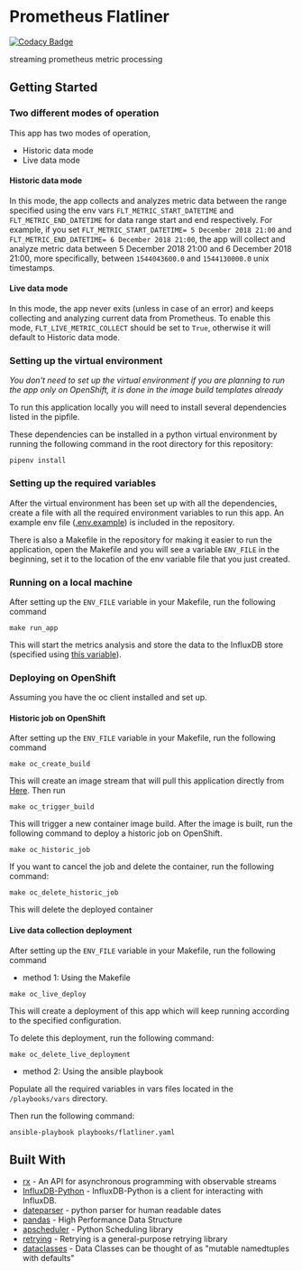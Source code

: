 # Prometheus Flatliner

[![Codacy Badge](https://api.codacy.com/project/badge/Grade/1b26f3bfc4844c61bbc6e3ccbc61c8b2)](https://app.codacy.com/app/AICoE/prometheus-flatliner?utm_source=github.com&utm_medium=referral&utm_content=AICoE/prometheus-flatliner&utm_campaign=Badge_Grade_Settings)

streaming prometheus metric processing

## Getting Started
### Two different modes of operation
This app has two modes of operation,
* Historic data mode
* Live data mode
#### Historic data mode
In this mode, the app collects and analyzes metric data between the range specified using the env vars `FLT_METRIC_START_DATETIME` and `FLT_METRIC_END_DATETIME` for data range start and end respectively.
For example, if you set `FLT_METRIC_START_DATETIME= 5 December 2018 21:00` and `FLT_METRIC_END_DATETIME= 6 December 2018 21:00`, the app will collect and analyze metric data between 5 December 2018 21:00 and 6 December 2018 21:00, more specifically, between `1544043600.0` and `1544130000.0` unix timestamps.
#### Live data mode
In this mode, the app never exits (unless in case of an error) and keeps collecting and analyzing current data from Prometheus.
To enable this mode, `FLT_LIVE_METRIC_COLLECT` should be set to `True`, otherwise it will default to Historic data mode.


### Setting up the virtual environment

*You don't need to set up the virtual environment if you are planning to run the app only on OpenShift, it is done in the image build templates already*

To run this application locally you will need to install several dependencies listed in the pipfile.

These dependencies can be installed in a python virtual environment by running the following command in the root directory for this repository:
```
pipenv install
```

### Setting up the required variables

After the virtual environment has been set up with all the dependencies, create a file with all the required environment variables to run this app. An example env file ([.env.example](https://github.com/AICoE/prometheus-flatliner/blob/master/.env.example)) is included in the repository.

There is also a Makefile in the repository for making it easier to run the application,
open the Makefile and you will see a variable `ENV_FILE` in the beginning, set it to the location of the env variable file that you just created.

### Running on a local machine

After setting up the `ENV_FILE` variable in your Makefile, run the following command

```
make run_app
```
This will start the metrics analysis and store the data to the InfluxDB store (specified using [this variable](https://github.com/AICoE/prometheus-flatliner/blob/master/.env.example#L8)).

### Deploying on OpenShift
Assuming you have the oc client installed and set up.
#### Historic job on OpenShift
After setting up the `ENV_FILE` variable in your Makefile, run the following command

```
make oc_create_build
```
This will create an image stream that will pull this application directly from [Here](https://github.com/AICoE/prometheus-flatliner.git).
Then run
```
make oc_trigger_build
```
This will trigger a new container image build. After the image is built, run the following command to deploy a historic job on OpenShift.
```
make oc_historic_job
```
If you want to cancel the job and delete the container, run the following command:
```
make oc_delete_historic_job
```
This will delete the deployed container
#### Live data collection deployment
After setting up the `ENV_FILE` variable in your Makefile, run the following command

* method 1: Using the Makefile

```
make oc_live_deploy
```
This will create a deployment of this app which will keep running according to the specified configuration.

To delete this deployment, run the following command:
```
make oc_delete_live_deployment
```

* method 2: Using the ansible playbook

Populate all the required variables in vars files located in the `/playbooks/vars` directory.

Then run the following command:
```
ansible-playbook playbooks/flatliner.yaml
```

## Built With

* [rx](https://pypi.org/project/Rx/) - An API for asynchronous programming
with observable streams
* [InfluxDB-Python](https://pypi.org/project/influxdb/) - InfluxDB-Python is a client for interacting with InfluxDB.
* [dateparser](https://dateparser.readthedocs.io/en/latest/) - python parser for human readable dates
* [pandas](http://pandas.pydata.org/) - High Performance Data Structure
* [apscheduler](https://apscheduler.readthedocs.io/en/latest/) - Python Scheduling library
* [retrying](https://github.com/rholder/retrying) - Retrying is a general-purpose retrying library
* [dataclasses](https://www.python.org/dev/peps/pep-0557/) - Data Classes can be thought of as "mutable namedtuples with defaults"
<!-- * [prometheus_client](https://github.com/prometheus/client_python) - Official Python client for Prometheus -->
<!-- * [flask](http://flask.pocoo.org/) - A lightweight web application framework -->
